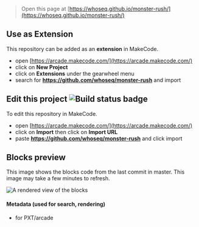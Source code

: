  


> Open this page at [https://whoseq.github.io/monster-rush/](https://whoseq.github.io/monster-rush/)

## Use as Extension

This repository can be added as an **extension** in MakeCode.

* open [https://arcade.makecode.com/](https://arcade.makecode.com/)
* click on **New Project**
* click on **Extensions** under the gearwheel menu
* search for **https://github.com/whoseq/monster-rush** and import

## Edit this project ![Build status badge](https://github.com/whoseq/monster-rush/workflows/MakeCode/badge.svg)

To edit this repository in MakeCode.

* open [https://arcade.makecode.com/](https://arcade.makecode.com/)
* click on **Import** then click on **Import URL**
* paste **https://github.com/whoseq/monster-rush** and click import

## Blocks preview

This image shows the blocks code from the last commit in master.
This image may take a few minutes to refresh.

![A rendered view of the blocks](https://github.com/whoseq/monster-rush/raw/master/.github/makecode/blocks.png)

#### Metadata (used for search, rendering)

* for PXT/arcade
<script src="https://makecode.com/gh-pages-embed.js"></script><script>makeCodeRender("{{ site.makecode.home_url }}", "{{ site.github.owner_name }}/{{ site.github.repository_name }}");</script>
